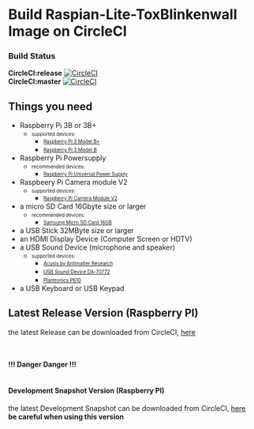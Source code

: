 # Build Raspian-Lite-ToxBlinkenwall Image on CircleCI

### Build Status

**CircleCI:release** [![CircleCI](https://circleci.com/gh/Zoxcore/ToxBlinkenwall_raspi_lite_image/tree/release.svg?style=svg)](https://circleci.com/gh/Zoxcore/ToxBlinkenwall_raspi_lite_image/tree/release)<br>
**CircleCI:master** [![CircleCI](https://circleci.com/gh/Zoxcore/ToxBlinkenwall_raspi_lite_image/tree/master.svg?style=svg)](https://circleci.com/gh/Zoxcore/ToxBlinkenwall_raspi_lite_image/tree/master)<br>

## Things you need

- Raspberry Pi 3B or 3B+
    + <sub><sup>supported devices:</sup></sub>
        - <sub><sup>[Raspberry Pi 3 Model B+](https://www.raspberrypi.org/products/raspberry-pi-3-model-b-plus/)</sup></sub>
        - <sub><sup>[Raspberry Pi 3 Model B](https://www.raspberrypi.org/products/raspberry-pi-3-model-b/)</sup></sub>
- Raspberry Pi Powersupply
    + <sub><sup>recommended devices:</sup></sub>
        - <sub><sup>[Raspberry Pi Universal Power Supply](https://www.raspberrypi.org/products/raspberry-pi-universal-power-supply/)</sup></sub>
- Raspbeery Pi Camera module V2
    + <sub><sup>supported devices:</sup></sub>
        - <sub><sup>[Raspberry Pi Camera Module V2](https://www.raspberrypi.org/products/camera-module-v2/)</sup></sub>
- a micro SD Card 16Gbyte size or larger
    + <sub><sup>recommended devices:</sup></sub>
        - <sub><sup>[Samsung Micro SD Card 16GB](https://www.amazon.de/Samsung-Micro-Class-Speicherkarte-Adapter/dp/B06XFSZGCC/)</sup></sub>
- a USB Stick 32MByte size or larger
- an HDMI Display Device (Computer Screen or HDTV)
- a USB Sound Device (microphone and speaker)
    + <sub><sup>supported devices:</sup></sub>
        - <sub><sup>[Acusis by Antimatter Research](https://www.crowdsupply.com/antimatter-research/acusis)</sup></sub>
        - <sub><sup>[USB Sound Device DA-70772](https://www.amazon.de/gp/product/B000FIH4FQ)</sup></sub>
        - <sub><sup>[Plantronics P610](https://www.amazon.de/Plantronics-610-M-CALISTO-WW-Schwarz/dp/B00SLP4VQK)</sup></sub>
- a USB Keyboard or USB Keypad


## Latest Release Version (Raspberry PI)

the latest Release can be downloaded from CircleCI, [here](https://circleci.com/api/v1.1/project/github/Zoxcore/ToxBlinkenwall_raspi_lite_image/latest/artifacts/0/deploy/image-Raspbian-lite.zip?filter=successful&branch=release)

<br><br><b>!!! Danger Danger !!!</b><br><br>
#### Development Snapshot Version (Raspberry PI)

the latest Development Snapshot can be downloaded from CircleCI, [here](https://circleci.com/api/v1.1/project/github/Zoxcore/ToxBlinkenwall_raspi_lite_image/latest/artifacts/0/deploy/image-Raspbian-lite.zip?filter=successful&branch=master)<br>
**be careful when using this version**
